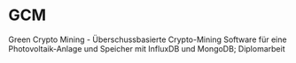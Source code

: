 # GCM
Green Crypto Mining - Überschussbasierte Crypto-Mining Software für eine Photovoltaik-Anlage und Speicher mit InfluxDB und MongoDB; Diplomarbeit
